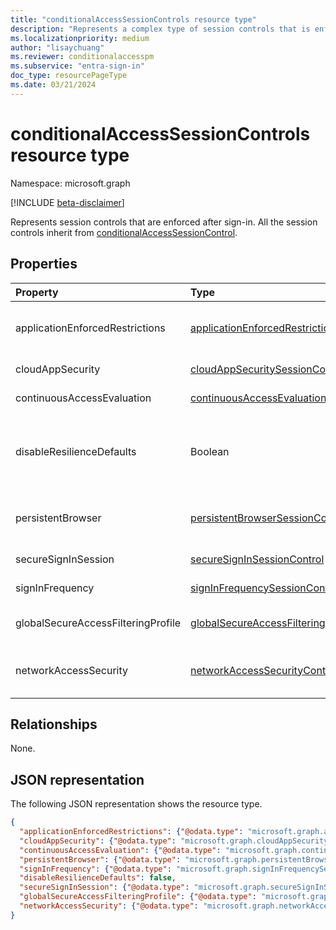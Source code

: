 ```yaml
---
title: "conditionalAccessSessionControls resource type"
description: "Represents a complex type of session controls that is enforced after sign-in."
ms.localizationpriority: medium
author: "lisaychuang"
ms.reviewer: conditionalaccesspm
ms.subservice: "entra-sign-in"
doc_type: resourcePageType
ms.date: 03/21/2024
---
```


# conditionalAccessSessionControls resource type

Namespace: microsoft.graph

[!INCLUDE [beta-disclaimer](../../includes/beta-disclaimer.md)]

Represents session controls that are enforced after sign-in.
All the session controls inherit from [conditionalAccessSessionControl](conditionalaccesssessioncontrol.md).

## Properties

| Property     | Type        | Description |
|:-------------|:------------|:------------|
|applicationEnforcedRestrictions|[applicationEnforcedRestrictionsSessionControl](applicationenforcedrestrictionssessioncontrol.md)| Session control to enforce application restrictions. Only Exchange Online and Sharepoint Online support this session control. |
|cloudAppSecurity|[cloudAppSecuritySessionControl](cloudappsecuritysessioncontrol.md)| Session control to apply cloud app security.|
|continuousAccessEvaluation|[continuousAccessEvaluationSessionControl](../resources/continuousaccessevaluationsessioncontrol.md)|Session control for continuous access evaluation settings.|
|disableResilienceDefaults|Boolean| Session control that determines whether it's acceptable for Microsoft Entra ID to extend existing sessions based on information collected prior to an outage or not.|
|persistentBrowser|[persistentBrowserSessionControl](persistentbrowsersessioncontrol.md)| Session control to define whether to persist cookies or not. All apps should be selected for this session control to work correctly. |
|secureSignInSession|[secureSignInSessionControl](securesigninsessioncontrol.md)|Session control to require sign in sessions to be bound to a device.|
|signInFrequency|[signInFrequencySessionControl](signinfrequencysessioncontrol.md)| Session control to enforce signin frequency.|
|globalSecureAccessFilteringProfile|[globalSecureAccessFilteringProfileSessionControl](globalSecureAccessFilteringProfileSessionControl.md)|Session control to link to Global Secure Access security profiles or filtering profiles.|
|networkAccessSecurity|[networkAccessSecurityControl](networkAccessSecurityControl.md)|Session control to link to Global Secure Access security profiles or filtering profiles. Duplicate of globalSecureAccessFilteringProfile.|

## Relationships

None.

## JSON representation

The following JSON representation shows the resource type.

<!-- {
  "blockType": "resource",
  "optionalProperties": [
    "applicationEnforcedRestrictions",
    "cloudAppSecurity",
    "continuousAccessEvaluation",
    "disableResilienceDefaults",
    "persistentBrowser",
    "signInFrequency",
    "globalSecureAccessFilteringProfile",
    "networkAccessSecurity"
  ],
  "@odata.type": "microsoft.graph.conditionalAccessSessionControls",
  "baseType": null
}-->

```json
{
  "applicationEnforcedRestrictions": {"@odata.type": "microsoft.graph.applicationEnforcedRestrictionsSessionControl"},
  "cloudAppSecurity": {"@odata.type": "microsoft.graph.cloudAppSecuritySessionControl"},
  "continuousAccessEvaluation": {"@odata.type": "microsoft.graph.continuousAccessEvaluationSessionControl"},
  "persistentBrowser": {"@odata.type": "microsoft.graph.persistentBrowserSessionControl"},
  "signInFrequency": {"@odata.type": "microsoft.graph.signInFrequencySessionControl"},
  "disableResilienceDefaults": false,
  "secureSignInSession": {"@odata.type": "microsoft.graph.secureSignInSessionControl"},
  "globalSecureAccessFilteringProfile": {"@odata.type": "microsoft.graph.globalSecureAccessFilteringProfileSessionControl"},
  "networkAccessSecurity": {"@odata.type": "microsoft.graph.networkAccessSecurityControl"}
}
```

<!-- uuid: 16cd6b66-4b1a-43a1-adaf-3a886856ed98
2019-02-04 14:57:30 UTC -->
<!-- {
  "type": "#page.annotation",
  "description": "conditionalAccessSessionControls resource",
  "keywords": "",
  "section": "documentation",
  "tocPath": ""
}-->
